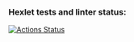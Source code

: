 ### Hexlet tests and linter status:
[![Actions Status](https://github.com/Alwodan/java-project-78/workflows/hexlet-check/badge.svg)](https://github.com/Alwodan/java-project-78/actions)